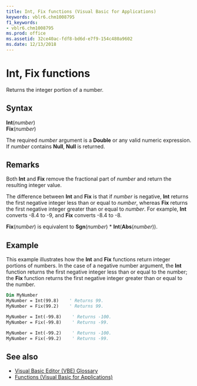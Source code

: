```yaml
---
title: Int, Fix functions (Visual Basic for Applications)
keywords: vblr6.chm1008795
f1_keywords:
- vblr6.chm1008795
ms.prod: office
ms.assetid: 32ce40ac-fdf8-bd6d-e7f9-154c480a9602
ms.date: 12/13/2018
---
```



# Int, Fix functions

Returns the integer portion of a number.

## Syntax

**Int**(_number_)<br/>
**Fix**(_number_)

The required _number_ argument is a **Double** or any valid numeric expression. If _number_ contains **Null**, **Null** is returned.

## Remarks

Both **Int** and **Fix** remove the fractional part of _number_ and return the resulting integer value.

The difference between **Int** and **Fix** is that if _number_ is negative, **Int** returns the first negative integer less than or equal to _number_, whereas **Fix** returns the first negative integer greater than or equal to _number_. For example, **Int** converts -8.4 to -9, and **Fix** converts -8.4 to -8.

**Fix**(_number_) is equivalent to **Sgn**(_number_) * **Int**(**Abs**(_number_)).


## Example

This example illustrates how the **Int** and **Fix** functions return integer portions of numbers. In the case of a negative number argument, the **Int** function returns the first negative integer less than or equal to the number; the **Fix** function returns the first negative integer greater than or equal to the number.


```vb
Dim MyNumber
MyNumber = Int(99.8)    ' Returns 99.
MyNumber = Fix(99.2)    ' Returns 99.

MyNumber = Int(-99.8)    ' Returns -100.
MyNumber = Fix(-99.8)    ' Returns -99.

MyNumber = Int(-99.2)    ' Returns -100.
MyNumber = Fix(-99.2)    ' Returns -99.
```

## See also

- [Visual Basic Editor (VBE) Glossary](../../Glossary/vbe-glossary.md)
- [Functions (Visual Basic for Applications)](../functions-visual-basic-for-applications.md)